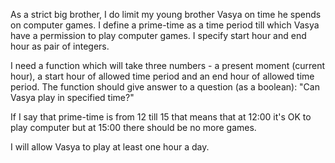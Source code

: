 As a strict big brother, I do limit my young brother Vasya on time he spends on computer games. I define a prime-time as a time period till which Vasya have a permission to play computer games. I specify start hour and end hour as pair of integers.

I need a function which will take three numbers - a present moment (current hour), a start hour of allowed time period and an end hour of allowed time period. The function should give answer to a question (as a boolean): "Can Vasya play in specified time?"

If I say that prime-time is from 12 till 15 that means that at 12:00 it's OK to play computer but at 15:00 there should be no more games.

I will allow Vasya to play at least one hour a day.